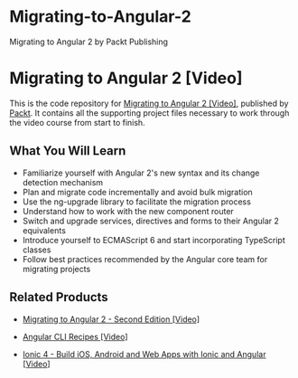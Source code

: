 # Migrating-to-Angular-2
Migrating to Angular 2 by Packt Publishing
# Migrating to Angular 2 [Video]
This is the code repository for [Migrating to Angular 2 [Video]](https://www.packtpub.com/web-development/migrating-angular-2-video), published by [Packt](https://www.packtpub.com/?utm_source=github). It contains all the supporting project files necessary to work through the video course from start to finish.
##  
<H2>What You Will Learn</H2>
<DIV class=book-info-will-learn-text>
<UL>
<LI>Familiarize yourself with Angular 2's new syntax and its change detection mechanism
<LI>Plan and migrate code incrementally and avoid bulk migration
<LI>Use the ng-upgrade library to facilitate the migration process
<LI>Understand how to work with the new component router
<LI>Switch and upgrade services, directives and forms to their Angular 2 equivalents
<LI>Introduce yourself to ECMAScript 6 and start incorporating TypeScript classes
<LI>Follow best practices recommended by the Angular core team for migrating projects</LI></UL></DIV>

## Related Products
* [Migrating to Angular 2 - Second Edition [Video]](https://www.packtpub.com/web-development/migrating-to-angular-2-second-edition-video)

* [Angular CLI Recipes [Video]](https://www.packtpub.com/web-development/angular-cli-recipes-video)

* [Ionic 4 - Build iOS, Android and Web Apps with Ionic and Angular [Video]](https://www.packtpub.com/application-development/ionic-4-build-ios-android-and-web-apps-ionic-and-angular-video)


